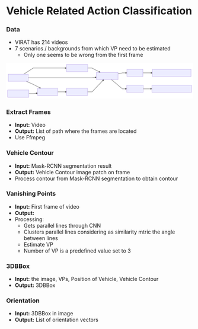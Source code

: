 # Vehicle Related Action Classification

### Data

- VIRAT has 214 videos
- 7 scenarios / backgrounds from which VP need to be estimated
  - Only one seems to be wrong from the first frame

![pipeline](./imgs/pipeline_diagram.svg)

### Extract Frames

- **Input:** Video
- **Output:** List of path where the frames are located
- Use Ffmpeg 

### Vehicle Contour 

- **Input:** Mask-RCNN segmentation result
- **Output:** Vehicle Contour image patch on frame
- Process contour from Mask-RCNN segmentation to obtain contour

### Vanishing Points

- **Input:** First frame of video
- **Output:** 
- Processing:
  - Gets parallel lines through CNN
  - Clusters parallel lines considering as similarity mtric the angle between lines
  - Estimate VP
  - Number of VP is a predefined value set to 3

### 3DBBox

- **Input:** the image, VPs, Position of Vehicle, Vehicle Contour
- **Output:** 3DBBox

### Orientation

- **Input:** 3DBBox in image
- **Output:** List of orientation vectors